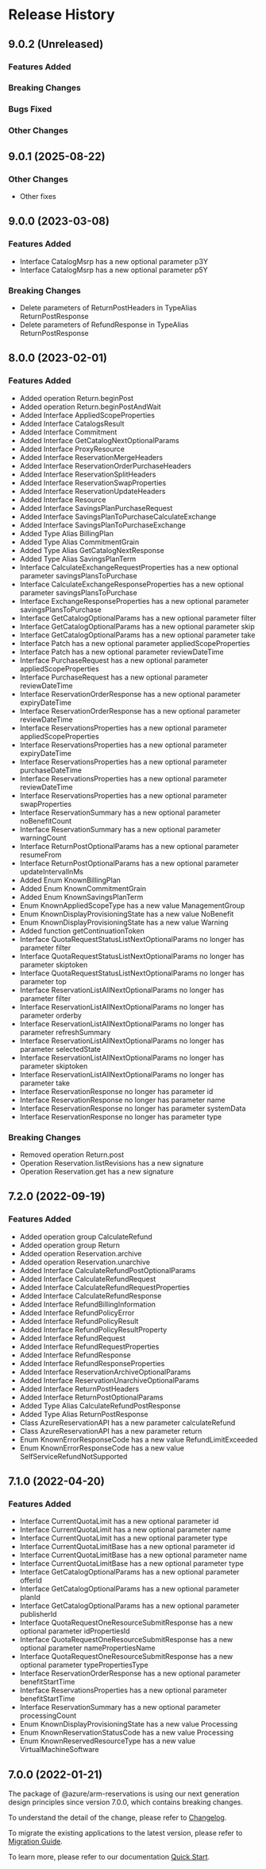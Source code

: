 # Release History

## 9.0.2 (Unreleased)

### Features Added

### Breaking Changes

### Bugs Fixed

### Other Changes

## 9.0.1 (2025-08-22)

### Other Changes

  - Other fixes

## 9.0.0 (2023-03-08)
    
### Features Added

  - Interface CatalogMsrp has a new optional parameter p3Y
  - Interface CatalogMsrp has a new optional parameter p5Y

### Breaking Changes

  - Delete parameters of ReturnPostHeaders in TypeAlias ReturnPostResponse
  - Delete parameters of RefundResponse in TypeAlias ReturnPostResponse
    
    
## 8.0.0 (2023-02-01)
    
### Features Added

  - Added operation Return.beginPost
  - Added operation Return.beginPostAndWait
  - Added Interface AppliedScopeProperties
  - Added Interface CatalogsResult
  - Added Interface Commitment
  - Added Interface GetCatalogNextOptionalParams
  - Added Interface ProxyResource
  - Added Interface ReservationMergeHeaders
  - Added Interface ReservationOrderPurchaseHeaders
  - Added Interface ReservationSplitHeaders
  - Added Interface ReservationSwapProperties
  - Added Interface ReservationUpdateHeaders
  - Added Interface Resource
  - Added Interface SavingsPlanPurchaseRequest
  - Added Interface SavingsPlanToPurchaseCalculateExchange
  - Added Interface SavingsPlanToPurchaseExchange
  - Added Type Alias BillingPlan
  - Added Type Alias CommitmentGrain
  - Added Type Alias GetCatalogNextResponse
  - Added Type Alias SavingsPlanTerm
  - Interface CalculateExchangeRequestProperties has a new optional parameter savingsPlansToPurchase
  - Interface CalculateExchangeResponseProperties has a new optional parameter savingsPlansToPurchase
  - Interface ExchangeResponseProperties has a new optional parameter savingsPlansToPurchase
  - Interface GetCatalogOptionalParams has a new optional parameter filter
  - Interface GetCatalogOptionalParams has a new optional parameter skip
  - Interface GetCatalogOptionalParams has a new optional parameter take
  - Interface Patch has a new optional parameter appliedScopeProperties
  - Interface Patch has a new optional parameter reviewDateTime
  - Interface PurchaseRequest has a new optional parameter appliedScopeProperties
  - Interface PurchaseRequest has a new optional parameter reviewDateTime
  - Interface ReservationOrderResponse has a new optional parameter expiryDateTime
  - Interface ReservationOrderResponse has a new optional parameter reviewDateTime
  - Interface ReservationsProperties has a new optional parameter appliedScopeProperties
  - Interface ReservationsProperties has a new optional parameter expiryDateTime
  - Interface ReservationsProperties has a new optional parameter purchaseDateTime
  - Interface ReservationsProperties has a new optional parameter reviewDateTime
  - Interface ReservationsProperties has a new optional parameter swapProperties
  - Interface ReservationSummary has a new optional parameter noBenefitCount
  - Interface ReservationSummary has a new optional parameter warningCount
  - Interface ReturnPostOptionalParams has a new optional parameter resumeFrom
  - Interface ReturnPostOptionalParams has a new optional parameter updateIntervalInMs
  - Added Enum KnownBillingPlan
  - Added Enum KnownCommitmentGrain
  - Added Enum KnownSavingsPlanTerm
  - Enum KnownAppliedScopeType has a new value ManagementGroup
  - Enum KnownDisplayProvisioningState has a new value NoBenefit
  - Enum KnownDisplayProvisioningState has a new value Warning
  - Added function getContinuationToken
  - Interface QuotaRequestStatusListNextOptionalParams no longer has parameter filter
  - Interface QuotaRequestStatusListNextOptionalParams no longer has parameter skiptoken
  - Interface QuotaRequestStatusListNextOptionalParams no longer has parameter top
  - Interface ReservationListAllNextOptionalParams no longer has parameter filter
  - Interface ReservationListAllNextOptionalParams no longer has parameter orderby
  - Interface ReservationListAllNextOptionalParams no longer has parameter refreshSummary
  - Interface ReservationListAllNextOptionalParams no longer has parameter selectedState
  - Interface ReservationListAllNextOptionalParams no longer has parameter skiptoken
  - Interface ReservationListAllNextOptionalParams no longer has parameter take
  - Interface ReservationResponse no longer has parameter id
  - Interface ReservationResponse no longer has parameter name
  - Interface ReservationResponse no longer has parameter systemData
  - Interface ReservationResponse no longer has parameter type

### Breaking Changes

  - Removed operation Return.post
  - Operation Reservation.listRevisions has a new signature
  - Operation Reservation.get has a new signature
  
    
## 7.2.0 (2022-09-19)
    
### Features Added

  - Added operation group CalculateRefund
  - Added operation group Return
  - Added operation Reservation.archive
  - Added operation Reservation.unarchive
  - Added Interface CalculateRefundPostOptionalParams
  - Added Interface CalculateRefundRequest
  - Added Interface CalculateRefundRequestProperties
  - Added Interface CalculateRefundResponse
  - Added Interface RefundBillingInformation
  - Added Interface RefundPolicyError
  - Added Interface RefundPolicyResult
  - Added Interface RefundPolicyResultProperty
  - Added Interface RefundRequest
  - Added Interface RefundRequestProperties
  - Added Interface RefundResponse
  - Added Interface RefundResponseProperties
  - Added Interface ReservationArchiveOptionalParams
  - Added Interface ReservationUnarchiveOptionalParams
  - Added Interface ReturnPostHeaders
  - Added Interface ReturnPostOptionalParams
  - Added Type Alias CalculateRefundPostResponse
  - Added Type Alias ReturnPostResponse
  - Class AzureReservationAPI has a new parameter calculateRefund
  - Class AzureReservationAPI has a new parameter return
  - Enum KnownErrorResponseCode has a new value RefundLimitExceeded
  - Enum KnownErrorResponseCode has a new value SelfServiceRefundNotSupported
    
    
## 7.1.0 (2022-04-20)
    
### Features Added

  - Interface CurrentQuotaLimit has a new optional parameter id
  - Interface CurrentQuotaLimit has a new optional parameter name
  - Interface CurrentQuotaLimit has a new optional parameter type
  - Interface CurrentQuotaLimitBase has a new optional parameter id
  - Interface CurrentQuotaLimitBase has a new optional parameter name
  - Interface CurrentQuotaLimitBase has a new optional parameter type
  - Interface GetCatalogOptionalParams has a new optional parameter offerId
  - Interface GetCatalogOptionalParams has a new optional parameter planId
  - Interface GetCatalogOptionalParams has a new optional parameter publisherId
  - Interface QuotaRequestOneResourceSubmitResponse has a new optional parameter idPropertiesId
  - Interface QuotaRequestOneResourceSubmitResponse has a new optional parameter namePropertiesName
  - Interface QuotaRequestOneResourceSubmitResponse has a new optional parameter typePropertiesType
  - Interface ReservationOrderResponse has a new optional parameter benefitStartTime
  - Interface ReservationsProperties has a new optional parameter benefitStartTime
  - Interface ReservationSummary has a new optional parameter processingCount
  - Enum KnownDisplayProvisioningState has a new value Processing
  - Enum KnownReservationStatusCode has a new value Processing
  - Enum KnownReservedResourceType has a new value VirtualMachineSoftware
    
    
## 7.0.0 (2022-01-21)

The package of @azure/arm-reservations is using our next generation design principles since version 7.0.0, which contains breaking changes.

To understand the detail of the change, please refer to [Changelog](https://aka.ms/js-track2-changelog).

To migrate the existing applications to the latest version, please refer to [Migration Guide](https://aka.ms/js-track2-migration-guide).

To learn more, please refer to our documentation [Quick Start](https://aka.ms/azsdk/js/mgmt/quickstart ).
